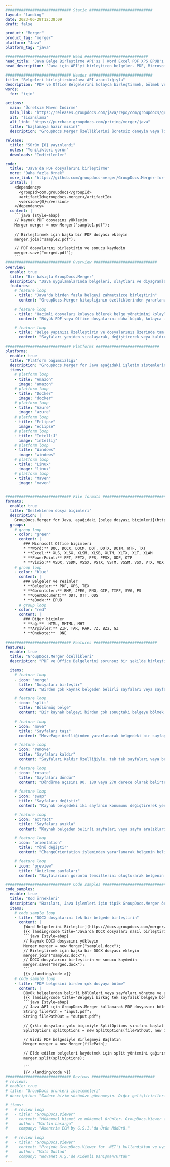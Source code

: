 ```yaml
---
############################# Static ############################
layout: "landing"
date: 2023-06-29T12:38:09
draft: false

product: "Merger"
product_tag: "merger"
platform: "Java"
platform_tag: "java"

############################# Head ############################
head_title: "Java Belge Birleştirme API'sı | Word Excel PDF XPS EPUB'ı birleştirme ve kaldırma"
head_description: "Java için API'yi birleştiren belgeler. PDF, Microsoft Word, Excel, sunumlar, Visio, XPS ve EPUB biçimlerindeki sayfaları birleştirin, ayırın, değiştirin, yeniden sıralayın ve silin."

############################# Header ############################
title: "Belgeleri birleştir<br>Java API aracılığıyla"
description: "PDF ve Office Belgelerini kolayca birleştirmek, bölmek veya değiştirmek için Esnek Birleşme API'si"
words:
  for: "için"

actions:
  main: "Ücretsiz Maven İndirme"
  main_link: "https://releases.groupdocs.com/java/repo/com/groupdocs/groupdocs-merger/"
  alt: "lisanslama"
  alt_link: "https://purchase.groupdocs.com/pricing/merger/java"
  title: "başlamaya hazır mısın?"
  description: "GroupDocs.Merger özelliklerini ücretsiz deneyin veya lisans isteyin"

release:
  title: "Sürüm {0} yayınlandı"
  notes: "Yenilikleri görün"
  downloads: "İndirilenler"

code:
  title: "Java'da PDF dosyalarını birleştirme"
  more: "Daha fazla örnek"
  more_link: "https://github.com/groupdocs-merger/GroupDocs.Merger-for-Java"
  install: |
    <dependency>
      <groupId>com.groupdocs</groupId>
      <artifactId>groupdocs-merger</artifactId>
      <version>{0}</version>
    </dependency>
  content: |
    ```java {style=abap}   
    // Kaynak PDF dosyasını yükleyin
    Merger merger = new Merger("sample1.pdf");
    
    // Birleştirmek için başka bir PDF dosyası ekleyin
    merger.join("sample2.pdf");

    // PDF dosyalarını birleştirin ve sonucu kaydedin
    merger.save("merged.pdf");
    ```
############################# Overview ############################
overview:
  enable: true
  title: "Bir bakışta GroupDocs.Merger"
  description: "Java uygulamalarında belgeleri, slaytları ve diyagramları birleştirmek, bölmek, takas etmek, kırpmak veya kaldırmak için API"
  features:
    # feature loop
    - title: "Java'da birden fazla belgeyi zahmetsizce birleştirin"
      content: "GroupDocs.Merger kitaplığının özelliklerinden yararlanarak PDF ve Office dosyalarını Java'da tek bir belgede kolayca birleştirin. Çeşitli dosya türlerini sorunsuz bir şekilde birleştirmenize izin veren kapsamlı format desteğinden yararlanın, bu da uygun ve akıcı bir birleştirme işlemiyle sonuçlanır."

    # feature loop
    - title: "Hacimli dosyaları kolayca bölerek belge yönetimini kolaylaştırın"
      content: "Büyük PDF veya Office dosyalarını daha küçük, kolayca işlenen bölümlere ayırın. Belgeleri belirli sayfalara, aralıklara göre bölebilir ve hatta tek tek sayfaları kolay ve rahat bir şekilde çıkarabilirsiniz. GroupDocs.Merger kitaplığının kusursuz özelliklerinden yararlanarak belge yönetiminizi kolaylaştırın ve dosyalarınızı daha düzenli ve yönetilebilir hale getirin."

    # feature loop
    - title: "Belge yapınızı özelleştirin ve dosyalarınız üzerinde tam kontrol sahibi olun"
      content: "Sayfaları yeniden sıralayarak, değiştirerek veya kaldırarak kolayca değiştirin. Kişiselleştirilmiş bir dosya yapısı oluşturma esnekliği ile belgelerinizi özel gereksinimlerinize göre düzenleyin ve uyarlayın."

############################# Platforms ############################
platforms:
  enable: true
  title: "Platform bağımsızlığı"
  description: "GroupDocs.Merger for Java aşağıdaki işletim sistemlerini, çerçeveleri ve paket yöneticilerini destekler"
  items:
    # platform loop
    - title: "Amazon"
      image: "amazon"
    # platform loop
    - title: "Docker"
      image: "docker"
    # platform loop
    - title: "Azure"
      image: "azure"
    # platform loop
    - title: "Eclipse"
      image: "eclipse"
    # platform loop
    - title: "IntelliJ"
      image: "intellij"
    # platform loop
    - title: "Windows"
      image: "windows"
    # platform loop
    - title: "Linux"
      image: "linux"
    # platform loop
    - title: "Maven"
      image: "maven"


############################# File formats ############################
formats:
  enable: true
  title: "Desteklenen dosya biçimleri"
  description: |
    GroupDocs.Merger for Java, aşağıdaki [belge dosyası biçimleri](https://docs.groupdocs.com/merger/java/supported-document-formats/) ile işlemleri destekler.
  groups:
    # group loop
    - color: "green"
      content: |
        ### Microsoft Office biçimleri
        * **Word:** DOC, DOCX, DOCM, DOT, DOTX, DOTM, RTF, TXT
        * **Excel:** XLS, XLSX, XLSM, XLSB, XLTM, XLTX, XLT, XLAM
        * **PowerPoint:** PPT, PPTX, PPS, PPSX, ODP, OTP
        * **Visio:** VSDX, VSDM, VSSX, VSTX, VSTM, VSSM, VSX, VTX, VDX
    # group loop
    - color: "blue"
      content: |
        ### Belgeler ve resimler
        * **Belgeler:** PDF, XPS, TEX
        * **Görüntüler:** BMP, JPEG, PNG, GIF, TIFF, SVG, PS
        * **OpenDocument:** ODT, OTT, ODS
        * **eBook:** EPUB
      # group loop
    - color: "red"
      content: |
        ### Diğer biçimler
        * **ağ:**  HTML, MHTML, MHT
        * **Arşivler:** ZIP, TAR, RAR, 7Z, BZ2, GZ
        * **OneNote:**  ONE

############################# Features ############################
features:
  enable: true
  title: "GroupDocs.Merger özellikleri"
  description: "PDF ve Office Belgelerini sorunsuz bir şekilde birleştirin, bölün ve değiştirin"

  items:
    # feature loop
    - icon: "merge"
      title: "Dosyaları birleştir"
      content: "Birden çok kaynak belgeden belirli sayfaları veya sayfa aralıklarını birleştirerek iki veya daha fazla belgeyi tek bir belgede birleştirin."

    # feature loop
    - icon: "split"
      title: "Bölünmüş belge"
      content: "Bir kaynak belgeyi birden çok sonuçtaki belgeye bölmek için bölme işlemini kullanın ve dosyaların verimli bir şekilde düzenlenmesini ve yönetilmesini sağlayın."

    # feature loop
    - icon: "move"
      title: "Sayfaları taşı"
      content: "MovePage özelliğinden yararlanarak belgedeki bir sayfayı sorunsuz bir şekilde yeniden konumlandırın."

    # feature loop
    - icon: "remove"
      title: "Sayfaları kaldır"
      content: "Sayfaları Kaldır özelliğiyle, tek tek sayfaları veya belirli sayfa numaralarından oluşan bir koleksiyonu kaynak belgeden etkili bir şekilde kaldırın."

    # feature loop
    - icon: "rotate"
      title: "Sayfaları döndür"
      content: "Döndürme açısını 90, 180 veya 270 derece olarak belirterek bir belgedeki sayfaları kolayca döndürmek için Sayfaları Döndür işleminden yararlanın"

    # feature loop
    - icon: "swap"
      title: "Sayfaları değiştir"
      content: "Kaynak belgedeki iki sayfanın konumunu değiştirerek yeni bir belge oluşturarak sayfa sırasını yeniden düzenleyin."

    # feature loop
    - icon: "extract"
      title: "Sayfaları ayıkla"
      content: "Kaynak belgeden belirli sayfaları veya sayfa aralıklarını çıkararak yalnızca seçilen sayfaları içeren yeni bir belge oluşturun."

    # feature loop
    - icon: "orientation"
      title: "Yönü değiştir"
      content: "ChangeOrientation işleminden yararlanarak belgenin belirli sayfaları veya tüm sayfaları için sayfa yönünü (dikey veya yatay) değiştirin."

    # feature loop
    - icon: "preview"
      title: "Önizleme sayfaları"
      content: "Sayfalarının görüntü temsillerini oluşturarak belgenin içeriği ve yapısı hakkında daha net bir anlayış kazanın. Tüm sayfaların veya yalnızca belirli sayfaların önizlemesini yapın."

############################# Code samples ############################
code_samples:
  enable: true
  title: "Kod örnekleri"
  description: "Bazıları, Java işlemleri için tipik GroupDocs.Merger örneklerini kullanır."
  items:
    # code sample loop
    - title: "DOCX dosyalarını tek bir belgede birleştirin"
      content: |
        [Word Belgelerini Birleştir](https://docs.groupdocs.com/merger/java/merge/word/) özelliğiyle, kaynak dosyayı yükleyerek ve katılmak için daha fazla DOCX dosyası ekleyerek tüm DOCX dosyalarını tek bir belgede birleştirebilirsiniz. ve birleştirilmiş belgeyi kaydetme. Aşağıda, birleştirme işlemini gösteren bir Java kod parçacığı bulunmaktadır:
        {{< landing/code title="Java'da DOCX dosyaları nasıl birleştirilir">}}
        ```java {style=abap}   
        // Kaynak DOCX dosyasını yükleyin
        Merger merger = new Merger("sample1.docx");
        // Birleştirmek için başka bir DOCX dosyası ekleyin
        merger.join("sample2.docx");
        // DOCX dosyalarını birleştirin ve sonucu kaydedin
        merger.save("merged.docx");
        ```
        {{< /landing/code >}}
    # code sample loop
    - title: "PDF belgesini birden çok dosyaya bölme"
      content: |
        Büyük belgelerden belirli bölümleri veya sayfaları yönetme ve ayıklama sürecini basitleştirmek için [Belgeyi Böl](https://docs.groupdocs.com/merger/java/split-document/) özelliğiyle bir belgeyi birden çok dosyaya bölün. Belgeleri çeşitli kriterlere göre - sayfa aralığına göre, başlangıç/bitiş sayfalarına göre, tek/çift sayfa numaralarına göre vb. daha küçük parçalara ayırmanıza olanak tanır.
        {{< landing/code title="Belgeyi birkaç tek sayfalık belgeye bölün">}}
        ```java {style=abap}   
        // Java API için GroupDocs.Merger kullanarak PDF dosyasını bölme
        String filePath = "input.pdf";
        String filePathOut = "output.pdf";

        // Çıktı dosyaları yolu biçimiyle SplitOptions sınıfını başlat
        SplitOptions splitOptions = new SplitOptions(filePathOut, new int[] { 3, 6, 8 });

        // Girdi PDF belgesiyle Birleşmeyi Başlatın
        Merger merger = new Merger(filePath);

        // Elde edilen belgeleri kaydetmek için split yöntemini çağırın ve SplitOptions nesnesini iletin
        merger.split(splitOptions);
  
        ```
        {{< /landing/code >}}
############################# Reviews ############################
# reviews:
# enable: true
# title: "GroupDocs ürünleri incelemeleri"
# description: "Sadece bizim sözümüze güvenmeyin. Diğer geliştiricilerin API'lerimiz hakkında neler söylediğine bakın"

# items:
#   # review loop
#   - title: "GroupDocs.Viewer"
#     content: "Mükemmel hizmet ve mükemmel ürünler. GroupDocs.Viewer for .NET uygulama süreci sırasında son derece yardımcı oldular ve yanıt verdiler, onları yeterince tavsiye edemezler."
#     author: "Martin Lasarga"
#     company: "Axentria ECM by G.S.I.'da Ürün Müdürü."

#   # review loop
#   - title: "GroupDocs.Viewer"
#     content: "Projede GroupDocs.Viewer for .NET'i kullandıktan ve uyguladıktan sonra, çok iyi çalışıyor gibi görünüyor. Birçok belge ile test ettim ve şimdiye kadar çok iyi. Ona attığım her şey güzel bir şekilde işleniyor ve bir PDF görüntüleyicide veya MS Word'de olduğu kadar iyi görünüyor."
#     author: "Mats Oustad"
#     company: "Novanet A.Ş.'de Kıdemli Danışman/Ortak"
---
```

